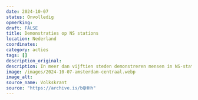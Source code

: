 ```yaml
---
date: 2024-10-07
status: Onvolledig
opmerking: 
draft: FALSE
title: Demonstraties op NS stations
location: Nederland
coordinates: 
category: acties
tags: []
description_original: 
description: In meer dan vijftien steden demonstreren mensen in NS-stations tegen de Nederlandse medeplichtigheid aan de genocide in Palestina. Ook herdenken ze dat een jaar geleden het Israëlische geweld in Palestina drastisch escaleerde.  
image: /images/2024-10-07-amsterdam-centraal.webp
image_alt: 
source_name: Volkskrant
source: "https://archive.is/bQHHh"
---
```

